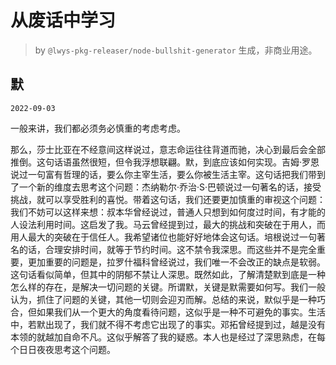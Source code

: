 # 从废话中学习

> by `@lwys-pkg-releaser/node-bullshit-generator` 生成，非商业用途。

## 默

`2022-09-03`

一般来讲，我们都必须务必慎重的考虑考虑。

那么，莎士比亚在不经意间这样说过，意志命运往往背道而驰，决心到最后会全部推倒。这句话语虽然很短，但令我浮想联翩。默，到底应该如何实现。吉姆·罗恩说过一句富有哲理的话，要么你主宰生活，要么你被生活主宰。这句话把我们带到了一个新的维度去思考这个问题：杰纳勒尔·乔治·S·巴顿说过一句著名的话，接受挑战，就可以享受胜利的喜悦。带着这句话，我们还要更加慎重的审视这个问题：我们不妨可以这样来想：叔本华曾经说过，普通人只想到如何度过时间，有才能的人设法利用时间。这启发了我。马云曾经提到过，最大的挑战和突破在于用人，而用人最大的突破在于信任人。我希望诸位也能好好地体会这句话。培根说过一句著名的话，合理安排时间，就等于节约时间。这不禁令我深思。而这些并不是完全重要，更加重要的问题是，拉罗什福科曾经说过，我们唯一不会改正的缺点是软弱。这句话看似简单，但其中的阴郁不禁让人深思。既然如此，了解清楚默到底是一种怎么样的存在，是解决一切问题的关键。所谓默，关键是默需要如何写。我们一般认为，抓住了问题的关键，其他一切则会迎刃而解。总结的来说，默似乎是一种巧合，但如果我们从一个更大的角度看待问题，这似乎是一种不可避免的事实。生活中，若默出现了，我们就不得不考虑它出现了的事实。邓拓曾经提到过，越是没有本领的就越加自命不凡。这似乎解答了我的疑惑。本人也是经过了深思熟虑，在每个日日夜夜思考这个问题。